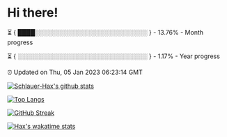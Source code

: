 # Hi there!

⏳ { ████░░░░░░░░░░░░░░░░░░░░░░░░░░ } - 13.76% - Month progress

⏳ { ░░░░░░░░░░░░░░░░░░░░░░░░░░░░░░ } - 1.17% - Year progress

⏰ Updated on Thu, 05 Jan 2023 06:23:14 GMT


[![Schlauer-Hax's github stats](https://github-readme-stats.vercel.app/api?username=Schlauer-Hax&show_icons=true&theme=dark&count_private=true)](https://github.com/Schlauer-Hax)


[![Top Langs](https://github-readme-stats.vercel.app/api/top-langs/?username=Schlauer-Hax&layout=compact&theme=dark)](https://github.com/Schlauer-Hax?tab=repositories)

[![GitHub Streak](https://streak-stats.demolab.com?user=Schlauer-Hax&theme=dark)](https://git.io/streak-stats)

[![Hax's wakatime stats](https://github-readme-stats.vercel.app/api/wakatime?username=Hax&theme=dark)](https://wakatime.com/@Hax)

